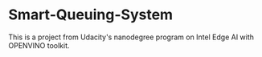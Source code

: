 # Smart-Queuing-System
This is a project from Udacity's nanodegree program on Intel Edge AI with OPENVINO toolkit.
